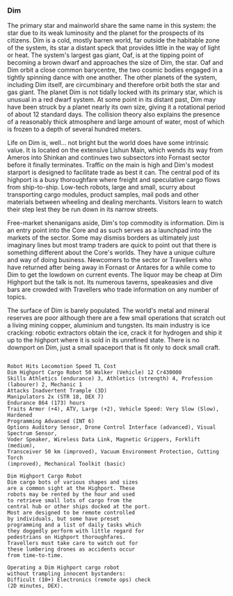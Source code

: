 ### Dim

The primary star and mainworld share the same name in this system: the star due to its weak luminosity and the planet for the prospects of its  citizens. Dim is a cold, mostly barren world, far outside the habitable zone of the system, its star a distant speck that provides little in the way of light or heat. The system's largest gas giant, Oaf, is at the tipping point of becoming a brown dwarf and approaches the size of Dim, the star. Oaf and Dim orbit a close common barycentre, the two cosmic bodies engaged in a tightly spinning dance with one another. The other planets of the system, including Dim itself, are circumbinary and therefore orbit both the star and gas giant. The planet Dim is not tidally locked with its primary star, which is unusual in a red dwarf system. At some point in its distant past, Dim may have been struck by a planet nearly its own size, giving it a rotational period of about 12 standard days. The collision theory also explains the presence of a reasonably thick atmosphere and large amount of water, most of which is frozen to a depth of several hundred meters.

Life on Dim is, well... not bright but the world does have some intrinsic value. It is located on the extensive Lishun Main, which wends its way from Ameros into Shinkan and continues two subsectors into Fornast sector before it finally terminates. Traffic on the main is high and Dim's modest starport is designed to facilitate trade as best it can. The central pod of its highport is a busy thoroughfare where freight and speculative cargo flows from ship-to-ship. Low-tech robots, large and small, scurry about transporting cargo modules, product samples, mail pods and other materials between wheeling and dealing merchants. Visitors learn to watch their step lest they be run down in its narrow streets.

Free-market shenanigans aside, Dim's top commodity is information. Dim is an entry point into the Core and as such serves as a launchpad into the markets of the sector. Some may dismiss borders as ultimately just imaginary lines but most tramp traders are quick to point out that there is something different about the Core's worlds. They have a unique culture and way of doing business. Newcomers to the sector or Travellers who have returned after being away in Fornast or Antares for a while come to Dim to get the lowdown on current events. The liquor may be cheap at Dim Highport but the talk is not. Its numerous taverns, speakeasies and dive bars are crowded with Travellers who trade information on any number of topics.

The surface of Dim is barely populated. The world's metal and mineral reserves are poor although there are a few small operations that scratch out a living mining copper, aluminium and tungsten. Its main industry is ice cracking: robotic extractors obtain the ice, crack it for hydrogen and ship it up to the highport where it is sold in its unrefined state. There is no downport on Dim, just a small spaceport that is fit only to dock small craft.

```

Robot Hits Locomotion Speed TL Cost
Dim Highport Cargo Robot 50 Walker (Vehicle) 12 Cr430000
Skills Athletics (endurance) 3, Athletics (strength) 4, Profession (labourer) 2, Mechanic 1
Attacks Inadvertent Trample (3D)
Manipulators 2x (STR 18, DEX 7)
Endurance 864 (173) hours
Traits Armor (+4), ATV, Large (+2), Vehicle Speed: Very Slow (Slow), Hardened
Programming Advanced (INT 6)
Options Auditory Sensor, Drone Control Interface (advanced), Visual Spectrum Sensor,
Voder Speaker, Wireless Data Link, Magnetic Grippers, Forklift (medium),
Transceiver 50 km (improved), Vacuum Environment Protection, Cutting Torch
(improved), Mechanical Toolkit (basic)

Dim Highport Cargo Robot
Dim cargo bots of various shapes and sizes
are a common sight at the Highport. These
robots may be rented by the hour and used
to retrieve small lots of cargo from the
central hub or other ships docked at the port.
Most are designed to be remote controlled
by individuals, but some have preset
programming and a list of daily tasks which
they doggedly perform with little regard for
pedestrians on Highport thoroughfares.
Travellers must take care to watch out for
these lumbering drones as accidents occur
from time-to-time.

Operating a Dim Highport cargo robot
without trampling innocent bystanders:
Difficult (10+) Electronics (remote ops) check
(2D minutes, DEX).

```
